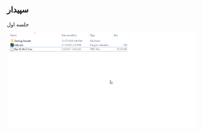 ## سپیدار 


جلسه اول 

[![test](https://github.com/1stco/PayamGostarDocs/blob/master/help2.5.4%20new/2021-02-13_14-32-07.png)](https://github.com/1stco/PayamGostarDocs/blob/master/help2.5.4%20new/Rec%2002-06-21.trec)





